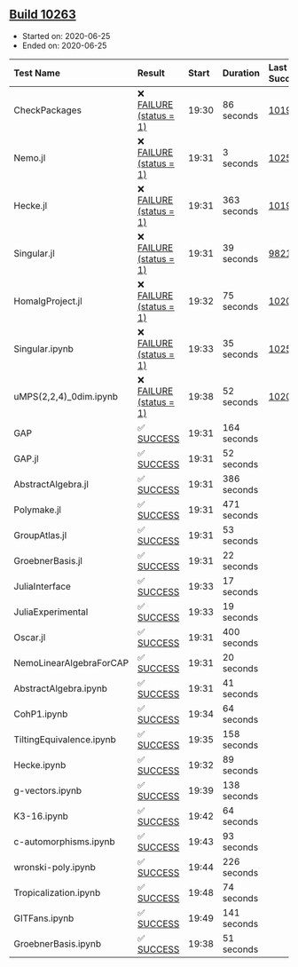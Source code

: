 ## [Build 10263](https://oscarci.mathematik.uni-kl.de/job/oscar/10263/)

* Started on: 2020-06-25
* Ended on: 2020-06-25

| Test Name    | Result | Start | Duration | Last Success | First Failure |
|:-------------|:-------|:------|:---------|:-------------|:--------------|
| CheckPackages | ❌ [FAILURE (status = 1)](https://oscarci.mathematik.uni-kl.de/job/oscar/10263/artifact/logs/build-10263/CheckPackages.log) | 19:30 | 86 seconds | [10197](https://oscarci.mathematik.uni-kl.de/job/oscar/10197/) | [10198](https://oscarci.mathematik.uni-kl.de/job/oscar/10198/) |
| Nemo.jl | ❌ [FAILURE (status = 1)](https://oscarci.mathematik.uni-kl.de/job/oscar/10263/artifact/logs/build-10263/Nemo.jl.log) | 19:31 | 3 seconds | [10252](https://oscarci.mathematik.uni-kl.de/job/oscar/10252/) | [10253](https://oscarci.mathematik.uni-kl.de/job/oscar/10253/) |
| Hecke.jl | ❌ [FAILURE (status = 1)](https://oscarci.mathematik.uni-kl.de/job/oscar/10263/artifact/logs/build-10263/Hecke.jl.log) | 19:31 | 363 seconds | [10197](https://oscarci.mathematik.uni-kl.de/job/oscar/10197/) | [10198](https://oscarci.mathematik.uni-kl.de/job/oscar/10198/) |
| Singular.jl | ❌ [FAILURE (status = 1)](https://oscarci.mathematik.uni-kl.de/job/oscar/10263/artifact/logs/build-10263/Singular.jl.log) | 19:31 | 39 seconds | [9821](https://oscarci.mathematik.uni-kl.de/job/oscar/9821/) | [9822](https://oscarci.mathematik.uni-kl.de/job/oscar/9822/) |
| HomalgProject.jl | ❌ [FAILURE (status = 1)](https://oscarci.mathematik.uni-kl.de/job/oscar/10263/artifact/logs/build-10263/HomalgProject.jl.log) | 19:32 | 75 seconds | [10209](https://oscarci.mathematik.uni-kl.de/job/oscar/10209/) | [10210](https://oscarci.mathematik.uni-kl.de/job/oscar/10210/) |
| Singular.ipynb | ❌ [FAILURE (status = 1)](https://oscarci.mathematik.uni-kl.de/job/oscar/10263/artifact/logs/build-10263/Singular.ipynb.log) | 19:33 | 35 seconds | [10252](https://oscarci.mathematik.uni-kl.de/job/oscar/10252/) | [10253](https://oscarci.mathematik.uni-kl.de/job/oscar/10253/) |
| uMPS(2,2,4)_0dim.ipynb | ❌ [FAILURE (status = 1)](https://oscarci.mathematik.uni-kl.de/job/oscar/10263/artifact/logs/build-10263/uMPS-2-2-4-_0dim.ipynb.log) | 19:38 | 52 seconds | [10209](https://oscarci.mathematik.uni-kl.de/job/oscar/10209/) | [10210](https://oscarci.mathematik.uni-kl.de/job/oscar/10210/) |
| GAP | ✅ [SUCCESS](https://oscarci.mathematik.uni-kl.de/job/oscar/10263/artifact/logs/build-10263/GAP.log) | 19:31 | 164 seconds |  |  |
| GAP.jl | ✅ [SUCCESS](https://oscarci.mathematik.uni-kl.de/job/oscar/10263/artifact/logs/build-10263/GAP.jl.log) | 19:31 | 52 seconds |  |  |
| AbstractAlgebra.jl | ✅ [SUCCESS](https://oscarci.mathematik.uni-kl.de/job/oscar/10263/artifact/logs/build-10263/AbstractAlgebra.jl.log) | 19:31 | 386 seconds |  |  |
| Polymake.jl | ✅ [SUCCESS](https://oscarci.mathematik.uni-kl.de/job/oscar/10263/artifact/logs/build-10263/Polymake.jl.log) | 19:31 | 471 seconds |  |  |
| GroupAtlas.jl | ✅ [SUCCESS](https://oscarci.mathematik.uni-kl.de/job/oscar/10263/artifact/logs/build-10263/GroupAtlas.jl.log) | 19:31 | 53 seconds |  |  |
| GroebnerBasis.jl | ✅ [SUCCESS](https://oscarci.mathematik.uni-kl.de/job/oscar/10263/artifact/logs/build-10263/GroebnerBasis.jl.log) | 19:31 | 22 seconds |  |  |
| JuliaInterface | ✅ [SUCCESS](https://oscarci.mathematik.uni-kl.de/job/oscar/10263/artifact/logs/build-10263/JuliaInterface.log) | 19:33 | 17 seconds |  |  |
| JuliaExperimental | ✅ [SUCCESS](https://oscarci.mathematik.uni-kl.de/job/oscar/10263/artifact/logs/build-10263/JuliaExperimental.log) | 19:33 | 19 seconds |  |  |
| Oscar.jl | ✅ [SUCCESS](https://oscarci.mathematik.uni-kl.de/job/oscar/10263/artifact/logs/build-10263/Oscar.jl.log) | 19:31 | 400 seconds |  |  |
| NemoLinearAlgebraForCAP | ✅ [SUCCESS](https://oscarci.mathematik.uni-kl.de/job/oscar/10263/artifact/logs/build-10263/NemoLinearAlgebraForCAP.log) | 19:31 | 20 seconds |  |  |
| AbstractAlgebra.ipynb | ✅ [SUCCESS](https://oscarci.mathematik.uni-kl.de/job/oscar/10263/artifact/logs/build-10263/AbstractAlgebra.ipynb.log) | 19:31 | 41 seconds |  |  |
| CohP1.ipynb | ✅ [SUCCESS](https://oscarci.mathematik.uni-kl.de/job/oscar/10263/artifact/logs/build-10263/CohP1.ipynb.log) | 19:34 | 64 seconds |  |  |
| TiltingEquivalence.ipynb | ✅ [SUCCESS](https://oscarci.mathematik.uni-kl.de/job/oscar/10263/artifact/logs/build-10263/TiltingEquivalence.ipynb.log) | 19:35 | 158 seconds |  |  |
| Hecke.ipynb | ✅ [SUCCESS](https://oscarci.mathematik.uni-kl.de/job/oscar/10263/artifact/logs/build-10263/Hecke.ipynb.log) | 19:32 | 89 seconds |  |  |
| g-vectors.ipynb | ✅ [SUCCESS](https://oscarci.mathematik.uni-kl.de/job/oscar/10263/artifact/logs/build-10263/g-vectors.ipynb.log) | 19:39 | 138 seconds |  |  |
| K3-16.ipynb | ✅ [SUCCESS](https://oscarci.mathematik.uni-kl.de/job/oscar/10263/artifact/logs/build-10263/K3-16.ipynb.log) | 19:42 | 64 seconds |  |  |
| c-automorphisms.ipynb | ✅ [SUCCESS](https://oscarci.mathematik.uni-kl.de/job/oscar/10263/artifact/logs/build-10263/c-automorphisms.ipynb.log) | 19:43 | 93 seconds |  |  |
| wronski-poly.ipynb | ✅ [SUCCESS](https://oscarci.mathematik.uni-kl.de/job/oscar/10263/artifact/logs/build-10263/wronski-poly.ipynb.log) | 19:44 | 226 seconds |  |  |
| Tropicalization.ipynb | ✅ [SUCCESS](https://oscarci.mathematik.uni-kl.de/job/oscar/10263/artifact/logs/build-10263/Tropicalization.ipynb.log) | 19:48 | 74 seconds |  |  |
| GITFans.ipynb | ✅ [SUCCESS](https://oscarci.mathematik.uni-kl.de/job/oscar/10263/artifact/logs/build-10263/GITFans.ipynb.log) | 19:49 | 141 seconds |  |  |
| GroebnerBasis.ipynb | ✅ [SUCCESS](https://oscarci.mathematik.uni-kl.de/job/oscar/10263/artifact/logs/build-10263/GroebnerBasis.ipynb.log) | 19:38 | 51 seconds |  |  |
